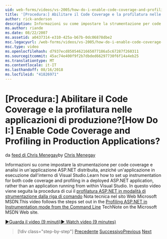 ```yaml
---
uid: web-forms/videos/vs-2005/how-do-i-enable-code-coverage-and-profiling-in-production-applications
title: '[Procedura:] Abilitare il Code Coverage e la profilatura nelle applicazioni di produzione? | Microsoft Docs'
author: rick-anderson
description: Informazioni su come impostare la strumentazione per code coverage e analisi in un'applicazione ASP.NET distribuita, anziché un'applicazione in esecuzione all'interno Vi...
ms.author: riande
ms.date: 08/22/2007
ms.assetid: a0437314-e310-425a-b67b-0dc06878dbe2
msc.legacyurl: /web-forms/videos/vs-2005/how-do-i-enable-code-coverage-and-profiling-in-production-applications
msc.type: video
ms.openlocfilehash: d7937ecd85054621665077186a5c67287f260311
ms.sourcegitcommit: 45ac74e400f9f2b7dbded66297730f6f14a4eb25
ms.translationtype: MT
ms.contentlocale: it-IT
ms.lasthandoff: 08/16/2018
ms.locfileid: "41826971"
---
```

<a name="how-do-i-enable-code-coverage-and-profiling-in-production-applications"></a><span data-ttu-id="19718-104">[Procedura:] Abilitare il Code Coverage e la profilatura nelle applicazioni di produzione?</span><span class="sxs-lookup"><span data-stu-id="19718-104">[How Do I:] Enable Code Coverage and Profiling in Production Applications?</span></span>
====================
<span data-ttu-id="19718-105">da [feed di Chris Menegay](https://twitter.com/CMenegay)</span><span class="sxs-lookup"><span data-stu-id="19718-105">by [Chris Menegay](https://twitter.com/CMenegay)</span></span>

<span data-ttu-id="19718-106">Informazioni su come impostare la strumentazione per code coverage e analisi in un'applicazione ASP.NET distribuita, anziché un'applicazione in esecuzione dall'interno di Visual Studio.</span><span class="sxs-lookup"><span data-stu-id="19718-106">Learn how to set up instrumentation for both code coverage and profiling in a deployed ASP.NET application, rather than an application running from within Visual Studio.</span></span> <span data-ttu-id="19718-107">In questo video viene seguita la procedura di cui il [profilatura ASP.NET in modalità di strumentazione dalla riga di comando](https://msdn.microsoft.com/teamsystem/aa718860.aspx) Nota tecnica nel sito Web Microsoft MSDN.</span><span class="sxs-lookup"><span data-stu-id="19718-107">This video follows the steps set out in the [Profiling ASP.NET in Instrumentation mode from the Command Line](https://msdn.microsoft.com/teamsystem/aa718860.aspx) TechNote on the Microsoft MSDN Web site.</span></span>

[<span data-ttu-id="19718-108">&#9654;Guarda il video (9 minuti)</span><span class="sxs-lookup"><span data-stu-id="19718-108">&#9654; Watch video (9 minutes)</span></span>](https://channel9.msdn.com/Blogs/ASP-NET-Site-Videos/how-do-i-enable-code-coverage-and-profiling-in-production-applications)

> [!div class="step-by-step"]
> <span data-ttu-id="19718-109">[Precedente](how-do-i-run-unit-tests-against-a-deployed-database.md)
> [Successivo](web-deployment-projects.md)</span><span class="sxs-lookup"><span data-stu-id="19718-109">[Previous](how-do-i-run-unit-tests-against-a-deployed-database.md)
[Next](web-deployment-projects.md)</span></span>
